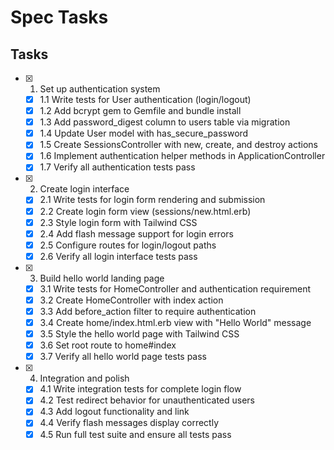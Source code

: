 # Spec Tasks

## Tasks

- [x] 1. Set up authentication system
  - [x] 1.1 Write tests for User authentication (login/logout)
  - [x] 1.2 Add bcrypt gem to Gemfile and bundle install
  - [x] 1.3 Add password_digest column to users table via migration
  - [x] 1.4 Update User model with has_secure_password
  - [x] 1.5 Create SessionsController with new, create, and destroy actions
  - [x] 1.6 Implement authentication helper methods in ApplicationController
  - [x] 1.7 Verify all authentication tests pass

- [x] 2. Create login interface
  - [x] 2.1 Write tests for login form rendering and submission
  - [x] 2.2 Create login form view (sessions/new.html.erb)
  - [x] 2.3 Style login form with Tailwind CSS
  - [x] 2.4 Add flash message support for login errors
  - [x] 2.5 Configure routes for login/logout paths
  - [x] 2.6 Verify all login interface tests pass

- [x] 3. Build hello world landing page
  - [x] 3.1 Write tests for HomeController and authentication requirement
  - [x] 3.2 Create HomeController with index action
  - [x] 3.3 Add before_action filter to require authentication
  - [x] 3.4 Create home/index.html.erb view with "Hello World" message
  - [x] 3.5 Style the hello world page with Tailwind CSS
  - [x] 3.6 Set root route to home#index
  - [x] 3.7 Verify all hello world page tests pass

- [x] 4. Integration and polish
  - [x] 4.1 Write integration tests for complete login flow
  - [x] 4.2 Test redirect behavior for unauthenticated users
  - [x] 4.3 Add logout functionality and link
  - [x] 4.4 Verify flash messages display correctly
  - [x] 4.5 Run full test suite and ensure all tests pass